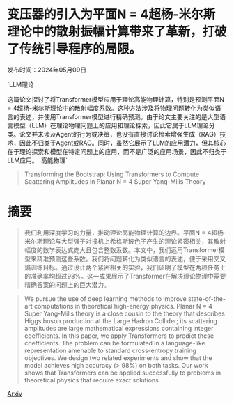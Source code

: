 # 变压器的引入为平面N = 4超杨-米尔斯理论中的散射振幅计算带来了革新，打破了传统引导程序的局限。

发布时间：2024年05月09日

`LLM理论

这篇论文探讨了将Transformer模型应用于理论高能物理计算，特别是预测平面N = 4超杨-米尔斯理论中的散射幅度系数。这种方法涉及将物理问题转化为类似语言的表述，并使用Transformer模型进行精确预测。由于论文主要关注的是大型语言模型（LLM）在理论物理问题上的应用和理论探索，因此它属于LLM理论分类。论文并未涉及Agent的行为或决策，也没有直接讨论检索增强生成（RAG）技术，因此不归类于Agent或RAG。同时，虽然它展示了LLM的应用潜力，但其核心在于理论探索和模型在特定问题上的应用，而不是广泛的应用场景，因此不归类于LLM应用。` `高能物理`

> Transforming the Bootstrap: Using Transformers to Compute Scattering Amplitudes in Planar N = 4 Super Yang-Mills Theory

# 摘要

> 我们利用深度学习的力量，推动理论高能物理计算的边界。平面N = 4超杨-米尔斯理论与大型强子对撞机上希格斯玻色子产生的理论紧密相关，其散射幅度的数学表达式庞大且包含整数系数。本文中，我们运用Transformer模型来精准预测这些系数。我们将问题转化为类似语言的表述，便于采用交叉熵训练目标。通过设计两个紧密相关的实验，我们证明了模型在两项任务上的准确率均超过98%。这一成果展示了Transformer在解决理论物理中需要精确答案的问题上的巨大潜力。

> We pursue the use of deep learning methods to improve state-of-the-art computations in theoretical high-energy physics. Planar N = 4 Super Yang-Mills theory is a close cousin to the theory that describes Higgs boson production at the Large Hadron Collider; its scattering amplitudes are large mathematical expressions containing integer coefficients. In this paper, we apply Transformers to predict these coefficients. The problem can be formulated in a language-like representation amenable to standard cross-entropy training objectives. We design two related experiments and show that the model achieves high accuracy (> 98%) on both tasks. Our work shows that Transformers can be applied successfully to problems in theoretical physics that require exact solutions.

[Arxiv](https://arxiv.org/abs/2405.06107)